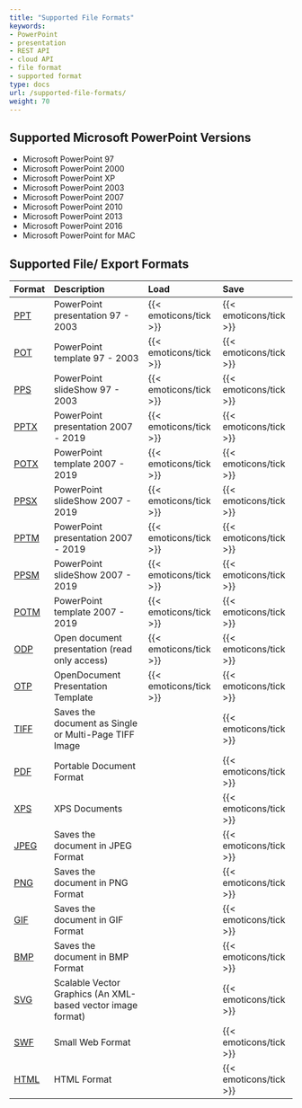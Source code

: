 ```yaml
---
title: "Supported File Formats"
keywords:
- PowerPoint
- presentation
- REST API
- cloud API
- file format
- supported format
type: docs
url: /supported-file-formats/
weight: 70
---
```


## **Supported Microsoft PowerPoint Versions**
- Microsoft PowerPoint 97
- Microsoft PowerPoint 2000
- Microsoft PowerPoint XP
- Microsoft PowerPoint 2003
- Microsoft PowerPoint 2007
- Microsoft PowerPoint 2010
- Microsoft PowerPoint 2013
- Microsoft PowerPoint 2016
- Microsoft PowerPoint for MAC
## **Supported File/ Export Formats**

|**Format**|**Description**|**Load**|**Save**|
| :- | :- | :- | :- |
|[PPT](https://wiki.fileformat.com/Presentation/PPT/)|PowerPoint presentation 97 - 2003|{{< emoticons/tick >}}|{{< emoticons/tick >}}|
|[POT](https://wiki.fileformat.com/Presentation/POT/)|PowerPoint template 97 - 2003|{{< emoticons/tick >}}|{{< emoticons/tick >}}|
|[PPS](https://wiki.fileformat.com/Presentation/PPS/)|PowerPoint slideShow 97 - 2003|{{< emoticons/tick >}}|{{< emoticons/tick >}}|
|[PPTX](https://wiki.fileformat.com/Presentation/PPTX/)|PowerPoint presentation 2007 - 2019|{{< emoticons/tick >}}|{{< emoticons/tick >}}|
|[POTX](https://wiki.fileformat.com/Presentation/POTX/)|PowerPoint template 2007 - 2019|{{< emoticons/tick >}}|{{< emoticons/tick >}}|
|[PPSX](https://wiki.fileformat.com/Presentation/PPSX/)|PowerPoint slideShow 2007 - 2019|{{< emoticons/tick >}}|{{< emoticons/tick >}}|
|[PPTM](https://wiki.fileformat.com/presentation/pptm/)|PowerPoint presentation 2007 - 2019|{{< emoticons/tick >}}|{{< emoticons/tick >}}|
|[PPSM](https://wiki.fileformat.com/presentation/ppsm/)|PowerPoint slideShow 2007 - 2019|{{< emoticons/tick >}}|{{< emoticons/tick >}}|
|[POTM](https://wiki.fileformat.com/presentation/potm/)|PowerPoint template 2007 - 2019|{{< emoticons/tick >}}|{{< emoticons/tick >}}|
|[ODP](https://wiki.fileformat.com/Presentation/ODP/)|Open document presentation (read only access)|{{< emoticons/tick >}}|{{< emoticons/tick >}}|
|[OTP](https://wiki.fileformat.com/presentation/otp/)|OpenDocument Presentation Template|{{< emoticons/tick >}}|{{< emoticons/tick >}}|
|[TIFF](https://wiki.fileformat.com/image/tiff/)|Saves the document as Single or Multi-Page TIFF Image| |{{< emoticons/tick >}}|
|[PDF](https://wiki.fileformat.com/pdf/)|Portable Document Format| |{{< emoticons/tick >}}|
|[XPS](https://wiki.fileformat.com/page-description-language/xps/)|XPS Documents| |{{< emoticons/tick >}}|
|[JPEG](https://wiki.fileformat.com/image/jpeg/)|Saves the document in JPEG Format| |{{< emoticons/tick >}}|
|[PNG](https://wiki.fileformat.com/image/png/)|Saves the document in PNG Format| |{{< emoticons/tick >}}|
|[GIF](https://wiki.fileformat.com/image/gif/)|Saves the document in GIF Format| |{{< emoticons/tick >}}|
|[BMP](https://wiki.fileformat.com/image/bmp/)|Saves the document in BMP Format| |{{< emoticons/tick >}}|
|[SVG](https://wiki.fileformat.com/page-description-language/svg/)|Scalable Vector Graphics (An XML-based vector image format)| |{{< emoticons/tick >}}|
|[SWF](https://wiki.fileformat.com/page-description-language/swf/)|Small Web Format| |{{< emoticons/tick >}}|
|[HTML](https://wiki.fileformat.com/web/html/)|HTML Format| |{{< emoticons/tick >}}|
